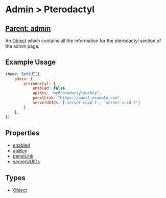 # Admin > Pterodactyl
## **[Parent: admin](/docs/admin/)**
An [Object](https://developer.mozilla.org/en-US/docs/Web/JavaScript/Reference/Global_Objects/Object) which contains all the information for the pterodactyl section of the admin page.

## Example Usage
```js
theme: SoftUI({
    admin: {
        pterodactyl: {
            enabled: false,
            apiKey: "myPterodactylApiKey",
            panelLink: "https://panel.example.com",
            serverUUIDs: ['server-uuid-1', 'server-uuid-2']
        }
    },
})
```

## Properties
* [enabled](/docs/admin/pterodactyl/enabled)
* [apiKey](/docs/admin/pterodactyl/apiKey)
* [panelLink](/docs/admin/pterodactyl/panelLink)
* [serverUUIDs](/docs/admin/pterodactyl/serverUUIDs)

## Types
- [Object](https://developer.mozilla.org/en-US/docs/Web/JavaScript/Reference/Global_Objects/Object)